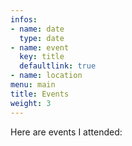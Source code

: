 ```yaml
---
infos:
- name: date
  type: date
- name: event
  key: title
  defaultlink: true
- name: location
menu: main
title: Events
weight: 3
---
```


Here are events I attended:
